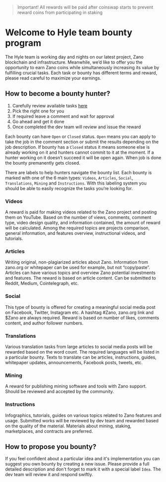 > Important! All rewards will be paid after coinswap starts to prevent reward coins from participating in staking

# Welcome to Hyle team bounty program

The Hyle team is working day and nights on our latest project, Zano blockchain and infrastructure. Meanwhile, we’d like to offer you the opportunity to earn Zano coins while simultaneously increasing its value by fulfilling crucial tasks.
Each task or bounty has different terms and reward, please read careful to maximize your earnings.

## How to become a bounty hunter?
1. Carefully review available tasks [here](https://github.com/hyle-team/bounty/issues)
2. Pick the right one for you
3. If required leave a comment and wait for approval
4. Go ahead and get it done
5. Once completed the dev team will review and issue the reward

Each bounty can have `Open` or `Closed` status. `Open` means you can apply to take the job in the comment section or submit the results depending on the job description. If bounty has a `Closed` status it means someone else is already working on it and hunters cannot commit to it at the moment. If a hunter working on it doesn’t succeed it will be open again. When job is done the bounty premanently gets closed.

There are labels to help hunters navigate the bounty list. Each bounty is marked with one of the 6 main types: `Videos`, `Articles`, `Social`, `Translations`, `Mining` and `Instructions`. With this labeling system you should be able to easily recognize the tasks you’re looking for.

### Videos
A reward is paid for making videos related to the Zano project and posting them on YouTube. Based on the number of views, comments, comment type, video design quality, and information contained, the amount of reward will be calculated. Among the required topics are projects comparison, general information, and features overview, instructional videos, and tutorials.

### Articles
Writing original, non-plagiarized articles about Zano. Information from zano.org or whitepaper can be used for example, but not “copy/paste”. Articles can have various topics and overview Zano potential investments and features. The reward is based on article content. Can be submitted to Reddit, Medium, Cointelegraph, etc.

### Social
This type of bounty is offered for creating a meaningful social media post on Facebook, Twitter, Instagram etc. A hashtag #Zano, zano.org link and $Zano are always required. Reward is based on number of likes, comments content, and author follower numbers.

### Translations
Various translation tasks from large articles to social media posts will be rewarded based on the word count. The required languages will be listed in a particular bounty. Texts to translate can be articles, instructions, guides, whitepaper updates, announcements, Facebook posts, tweets, etc.

### Mining 
A reward for publishing mining software and tools with Zano support. Should be reviewed and accepted by the community.

### Instructions
Infographics, tutorials, guides on various topics related to Zano features and usage. Submitted works will be reviewed by dev team and rewarded based on the quality of the material. Materials about mining, staking, marketplaces, and contracts are preferred.

## How to propose you bounty?
If you feel confident about a particular idea and it's implementation you can suggest you own bounty by creating a new issue. Please provide a full detailed description and don't forget to mark it with a special label `Idea`. The dev team will review it and respond swiftly.
